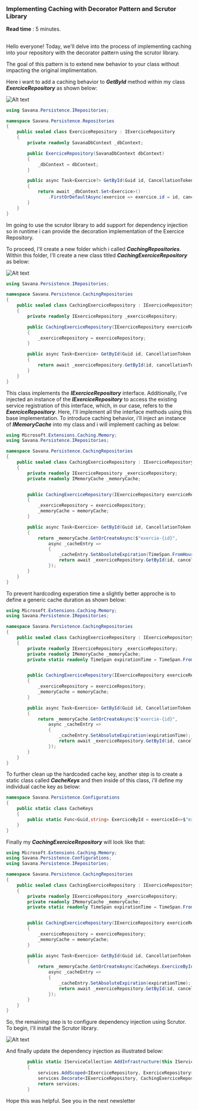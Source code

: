 ### Implementing Caching with Decorator Pattern and Scrutor Library

**Read time** : 5 minutes.
##


Hello everyone! 
Today, we'll delve into the process of implementing caching into your repository with the decorator pattern using the scrutor library.

The goal of this pattern is to extend new behavior to your class without impacting the original implimentation.

Here i want to add a caching behavior to ***GetById*** method within my class ***ExerciceRepository***  as shown below:

![Alt text](image-2.png)
```c#
using Savana.Persistence.IRepositories;

namespace Savana.Persistence.Repositories
{
    public sealed class ExerciceRepository : IExerciceRepository
    {
        private readonly SavanaDbContext _dbContext;

        public ExerciceRepository(SavanaDbContext dbContext)
        {
            _dbContext = dbContext;
        }

        public async Task<Exercice?> GetById(Guid id, CancellationToken cancellationToken =default)
        {
            return await _dbContext.Set<Exercice>()
                .FirstOrDefaultAsync(exercice => exercice.id = id, cancellationToken);
        }
    }
}
```

Im going to use the scrutor library to add support for dependency injection 
so in runtime i can provide the decoration implementation of the Exercice Repository.


To proceed, I'll create a new folder which i called ***CachingRepositories***. Within this folder, I'll create a new class titled ***CachingExerciceRepository*** as below:

![Alt text](image-3.png)

```c#
using Savana.Persistence.IRepositories;

namespace Savana.Persistence.CachingRepositories
{
    public sealed class CachingExerciceRepository : IExerciceRepository
    {
        private readonly IExerciceRepository _exerciceRepository;

        public CachingExerciceRepository(IExerciceRepository exerciceRepository)
        {
            _exerciceRepository = exerciceRepository;
        }

        public async Task<Exercice> GetById(Guid id, CancellationToken cancellationToken = default)
        {
            return await _exerciceRepository.GetById(id, cancellationToken);
        }
    }
}
```

This class implements the ***IExerciceRepository*** interface.
 Additionally, I've injected an instance of the ***IExerciceRepository*** to access the existing service registration of this interface, which, in our case, refers to the ***ExerciceRepository***. Here, I'll implement all the interface methods using this base implementation.
To introduce caching behavior, i'll inject an instance of ***IMemoryCache*** into my class and i will implement caching as below:

```c#
using Microsoft.Extensions.Caching.Memory;
using Savana.Persistence.IRepositories;

namespace Savana.Persistence.CachingRepositories
{
    public sealed class CachingExerciceRepository : IExerciceRepository
    {
        private readonly IExerciceRepository _exerciceRepository;
        private readonly IMemoryCache _memoryCache;


        public CachingExerciceRepository(IExerciceRepository exerciceRepository, IMemoryCache memoryCache)
        {
            _exerciceRepository = exerciceRepository;
            _memoryCache = memoryCache;
        }

        public async Task<Exercice> GetById(Guid id, CancellationToken cancellationToken = default)
        {
            return _memoryCache.GetOrCreateAsync($"exercie-{id}",
                async _cacheEntry =>
                {
                    _cacheEntry.SetAbsoluteExpiration(TimeSpan.FromHours(5));
                    return await _exerciceRepository.GetById(id, cancellationToken);
                });
        }
    }
}

```

To prevent hardcoding experation time a slightly better approche is to define a generic cache duration as shown below:

```c#
using Microsoft.Extensions.Caching.Memory;
using Savana.Persistence.IRepositories;

namespace Savana.Persistence.CachingRepositories
{
    public sealed class CachingExerciceRepository : IExerciceRepository
    {
        private readonly IExerciceRepository _exerciceRepository;
        private readonly IMemoryCache _memoryCache;
        private static readonly TimeSpan expirationTime = TimeSpan.FromHours(5);


        public CachingExerciceRepository(IExerciceRepository exerciceRepository, IMemoryCache memoryCache)
        {
            _exerciceRepository = exerciceRepository;
            _memoryCache = memoryCache;
        }

        public async Task<Exercice> GetById(Guid id, CancellationToken cancellationToken = default)
        {
            return _memoryCache.GetOrCreateAsync($"exercie-{id}",
                async _cacheEntry =>
                {
                    _cacheEntry.SetAbsoluteExpiration(expirationTime);
                    return await _exerciceRepository.GetById(id, cancellationToken);
                });
        }
    }
}
```

 To further clean up the hardcoded cache key, another step is to create a static class called ***CacheKeys*** and then inside of this class, i'll define my individual cache key as below:
```c#
namespace Savana.Persistence.Configurations
{
    public static class CacheKeys
    {
        public static Func<Guid,string> ExerciceById = exerciceId=>$"exercice-{exerciceId}";
    }
}
````

Finally my ***CachingExerciceRepository*** will look like that:
 
```c#
using Microsoft.Extensions.Caching.Memory;
using Savana.Persistence.Configurations;
using Savana.Persistence.IRepositories;

namespace Savana.Persistence.CachingRepositories
{
    public sealed class CachingExerciceRepository : IExerciceRepository
    {
        private readonly IExerciceRepository _exerciceRepository;
        private readonly IMemoryCache _memoryCache;
        private static readonly TimeSpan expirationTime = TimeSpan.FromHours(5);


        public CachingExerciceRepository(IExerciceRepository exerciceRepository, IMemoryCache memoryCache)
        {
            _exerciceRepository = exerciceRepository;
            _memoryCache = memoryCache;
        }

        public async Task<Exercice> GetById(Guid id, CancellationToken cancellationToken = default)
        {
            return _memoryCache.GetOrCreateAsync(CacheKeys.ExerciceById,
                async _cacheEntry =>
                {
                    _cacheEntry.SetAbsoluteExpiration(expirationTime);
                    return await _exerciceRepository.GetById(id, cancellationToken);
                });
        }
    }
}
```

So, the remaining step is to configure dependency injection using Scrutor. To begin, I'll install the Scrutor library.

![Alt text](image-4.png)


And finally update the dependency injection as illustrated below:
```c#
        public static IServiceCollection AddInfrastructure(this IServiceCollection services)
        {
            services.AddScoped<IExerciceRepository, ExerciceRepository>;
            services.Decorate<IExerciceRepository, CachingExerciceRepository>;
            return services;
        }
```

Hope this was helpful.
See you in the next newsletter


















